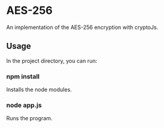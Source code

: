 # AES-256
An implementation of the AES-256 encryption with cryptoJs.

## Usage

In the project directory, you can run:
### npm install
Installs the node modules.

### node app.js
Runs the program.
